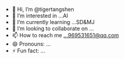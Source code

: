 - 👋 Hi, I’m @tigertangshen
- 👀 I’m interested in ...AI
- 🌱 I’m currently learning ...SD&MJ
- 💞️ I’m looking to collaborate on ...
- 📫 How to reach me ...969531651@qq.com
- 😄 Pronouns: ...
- ⚡ Fun fact: ...

<!---
tigertangshen/tigertangshen is a ✨ special ✨ repository because its `README.md` (this file) appears on your GitHub profile.
You can click the Preview link to take a look at your changes.
--->
